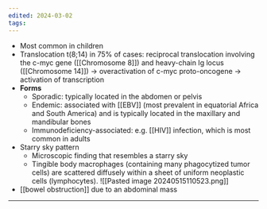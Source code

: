 ```yaml
---
edited: 2024-03-02
tags:
---
```

- Most common in children 
- Translocation t(8;14) in 75% of cases: reciprocal translocation involving the c-myc gene ([[Chromosome 8]]) and heavy-chain Ig locus ([[Chromosome 14]]) → overactivation of c-myc proto-oncogene → activation of transcription
- **Forms**
	- Sporadic: typically located in the abdomen or pelvis
	- Endemic: associated with [[EBV]] (most prevalent in equatorial Africa and South America) and is typically located in the maxillary and mandibular bones
	- Immunodeficiency-associated: e.g. [[HIV]] infection, which is most common in adults
- Starry sky pattern 
	- Microscopic finding that resembles a starry sky
	- Tingible body macrophages (containing many phagocytized tumor cells) are scattered diffusely within a sheet of uniform neoplastic cells (lymphocytes).
![[Pasted image 20240515110523.png]]
- [[bowel obstruction]] due to an abdominal mass

- ---
